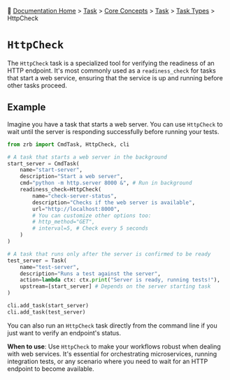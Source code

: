 🔖 [Documentation Home](../../../../README.md) > [Task](../../README.md) > [Core Concepts](../../../README.md) > [Task](../README.md) > [Task Types](./README.md) > HttpCheck

# `HttpCheck`

The `HttpCheck` task is a specialized tool for verifying the readiness of an HTTP endpoint. It's most commonly used as a `readiness_check` for tasks that start a web service, ensuring that the service is up and running before other tasks proceed.

## Example

Imagine you have a task that starts a web server. You can use `HttpCheck` to wait until the server is responding successfully before running your tests.

```python
from zrb import CmdTask, HttpCheck, cli

# A task that starts a web server in the background
start_server = CmdTask(
    name="start-server",
    description="Start a web server",
    cmd="python -m http.server 8000 &", # Run in background
    readiness_check=HttpCheck(
        name="check-server-status",
        description="Checks if the web server is available",
        url="http://localhost:8000",
        # You can customize other options too:
        # http_method="GET",
        # interval=5, # Check every 5 seconds
    )
)

# A task that runs only after the server is confirmed to be ready
test_server = Task(
    name="test-server",
    description="Runs a test against the server",
    action=lambda ctx: ctx.print("Server is ready, running tests!"),
    upstream=[start_server] # Depends on the server starting task
)

cli.add_task(start_server)
cli.add_task(test_server)
```

You can also run an `HttpCheck` task directly from the command line if you just want to verify an endpoint's status.

**When to use**: Use `HttpCheck` to make your workflows robust when dealing with web services. It's essential for orchestrating microservices, running integration tests, or any scenario where you need to wait for an HTTP endpoint to become available.